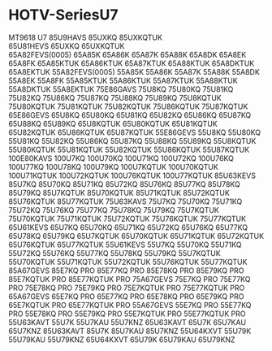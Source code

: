 # HOTV-SeriesU7
MT9618 U7
85U9HAVS 85UXKQ 85UXKQTUK     
65U81HEVS 65UXKQ 65UXKQTUK     
65A82FEVS(0005) 65A85K 65A86K 65A87K 65A88K 65A8DK 65A8EK 65A8FK  65A85KTUK 65A86KTUK 65A87KTUK 65A88KTUK 65A8DKTUK 65A8EKTUK
55A82FEVS(0005) 55A85K 55A86K 55A87K 55A88K 55A8DK 55A8EK 55A8FK  55A85KTUK 55A86KTUK 55A87KTUK 55A88KTUK 55A8DKTUK 55A8EKTUK
75E86GAVS 75U8KQ 75U80KQ 75U81KQ 75U82KQ 75U86KQ 75U87KQ 75U88KQ 75U89KQ 75U8KQTUK 75U80KQTUK 75U81KQTUK 75U82KQTUK 75U86KQTUK 75U87KQTUK
65E86GEVS 65U8KQ 65U80KQ 65U81KQ 65U82KQ 65U86KQ 65U87KQ 65U88KQ 65U89KQ 65U8KQTUK 65U80KQTUK 65U81KQTUK 65U82KQTUK 65U86KQTUK 65U87KQTUK
55E86GEVS 55U8KQ 55U80KQ 55U81KQ 55U82KQ 55U86KQ 55U87KQ 55U88KQ 55U89KQ 55U8KQTUK 55U80KQTUK 55U81KQTUK 55U82KQTUK 55U86KQTUK 55U87KQTUK
100E80KAVS 100U7KQ 100U70KQ 100U71KQ 100U72KQ 100U76KQ 100U77KQ 100U78KQ 100U79KQ 100U7KQTUK 100U70KQTUK 100U71KQTUK 100U72KQTUK 100U76KQTUK 100U77KQTUK
85U63KEVS 85U7KQ 85U70KQ 85U71KQ 85U72KQ 85U76KQ 85U77KQ 85U78KQ 85U79KQ 85U7KQTUK 85U70KQTUK 85U71KQTUK 85U72KQTUK 85U76KQTUK 85U77KQTUK
75U63KAVS 75U7KQ 75U70KQ 75U71KQ 75U72KQ 75U76KQ 75U77KQ 75U78KQ 75U79KQ 75U7KQTUK 75U70KQTUK 75U71KQTUK 75U72KQTUK 75U76KQTUK 75U77KQTUK
65U61KEVS 65U7KQ 65U70KQ 65U71KQ 65U72KQ 65U76KQ 65U77KQ 65U78KQ 65U79KQ 65U7KQTUK 65U70KQTUK 65U71KQTUK 65U72KQTUK 65U76KQTUK 65U77KQTUK
55U61KEVS 55U7KQ 55U70KQ 55U71KQ 55U72KQ 55U76KQ 55U77KQ 55U78KQ 55U79KQ 55U7KQTUK 55U70KQTUK 55U71KQTUK 55U72KQTUK 55U76KQTUK 55U77KQTUK
85A67GEVS 85E7KQ PRO 85E77KQ PRO 85E78KQ PRO 85E79KQ PRO     85E7KQTUK PRO 85E77KQTUK PRO
75A67GEVS 75E7KQ PRO 75E77KQ PRO 75E78KQ PRO 75E79KQ PRO     75E7KQTUK PRO 75E77KQTUK PRO
65A67GEVS 65E7KQ PRO 65E77KQ PRO 65E78KQ PRO 65E79KQ PRO     65E7KQTUK PRO 65E77KQTUK PRO
55A67GEVS 55E7KQ PRO 55E77KQ PRO 55E78KQ PRO 55E79KQ PRO     55E7KQTUK PRO 55E77KQTUK PRO
55U63KAVT 55U7K 55U7KAU 55U7KNZ
65U63KAVT 65U7K 65U7KAU 65U7KNZ
85U63KAVT 85U7K 85U7KAU 85U7KNZ
55U64KXVT 55U79K 55U79KAU 55U79KNZ
65U64KXVT 65U79K 65U79KAU 65U79KNZ
